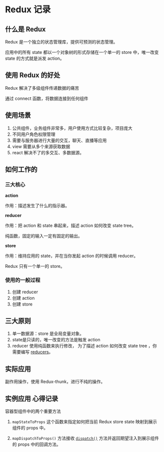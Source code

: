 # Redux 记录

## 什么是 Redux

Redux 是一个独立的状态管理库，提供可预测的状态管理。

应用中的所有 state 都以一个对象树的形式存储在一个单一的 store 中，唯一改变 state 的方式就是派发 action。

## 使用 Redux 的好处

Redux 解决了多级组件传递数据的痛苦

通过 connect 函数，将数据连接到任何组件

## 使用场景

1. 公共组件，业务组件非常多，用户使用方式比较复杂，项目庞大
2. 不同用户角色权限管理
3. 需要与服务器进行大量的交互，聊天、直播等应用
4. view 需要从多个来源获取数据
5. react 解决不了的多交互、多数据源。

## 如何工作的

### 三大核心

**action**

作用：描述发生了什么的指示器。

**reducer**

作用：把 action 和 state 串起来，描述 action 如何改变 state tree。

纯函数，固定的输入一定有固定的输出。

**store**

作用：维持应用的 state，并在当你发起 action 的时候调用 reducer。

Redux 只有一个单一的 store。

### 使用的一般过程

1. 创建 reducer
2. 创建 action
3. 创建 store

## 三大原则

1. 单一数据源：store 是全局变量对象。
2. state是只读的，唯一改变的方法是触发 action
3. reducer 使用纯函数来执行修改， 为了描述 action 如何改变 state tree ，你需要编写 [reducers](https://cn.redux.js.org/docs/Glossary.html#reducer)。

## 实际应用

副作用操作，使用 Redux-thunk，进行不纯的操作。

## 实例应用 心得记录

容器型组件中的两个重要方法

1.  `mapStateToProps` 这个函数来指定如何把当前 Redux store state 映射到展示组件的 props 中。

2. `mapDispatchToProps()` 方法接收 [`dispatch()`](https://www.reduxjs.cn/api/store#dispatch) 方法并返回期望注入到展示组件的 props 中的回调方法。

